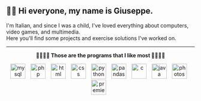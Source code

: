 ## 👋😎 Hi everyone, my name is Giuseppe.

I'm Italian, and since I was a child, I've loved everything about computers, video games, and multimedia.  
Here you'll find some projects and exercise solutions I've worked on.

--- 

<p align="center">
  <strong>🔻🔻🔻🔻 Those are the programs that I like most 🔻🔻🔻🔻</strong>
</p>

<div align="center">
  <img alt="mysql" width="40px" style="padding-right:10px;" src="https://cdn.jsdelivr.net/gh/devicons/devicon@latest/icons/mysql/mysql-original-wordmark.svg" />
  <img alt="php" width="40px" style="padding-right:10px;" src="https://cdn.jsdelivr.net/gh/devicons/devicon@latest/icons/php/php-original.svg" />
  <img alt="html" width="40px" style="padding-right:10px;" src="https://cdn.jsdelivr.net/gh/devicons/devicon@latest/icons/html5/html5-original-wordmark.svg" />
  <img alt="css" width="40px" style="padding-right:10px;" src="https://cdn.jsdelivr.net/gh/devicons/devicon@latest/icons/css3/css3-original-wordmark.svg" />
  <img alt="python" width="40px" style="padding-right:10px;" src="https://cdn.jsdelivr.net/gh/devicons/devicon@latest/icons/python/python-original-wordmark.svg" />
  <img alt="pandas" width="40px" style="padding-right:10px;" src="https://cdn.jsdelivr.net/gh/devicons/devicon@latest/icons/pandas/pandas-original-wordmark.svg" />
  <img alt="c" width="40px" style="padding-right:10px;" src="https://cdn.jsdelivr.net/gh/devicons/devicon@latest/icons/c/c-original.svg" />
  <img alt="java" width="40px" style="padding-right:10px;" src="https://cdn.jsdelivr.net/gh/devicons/devicon@latest/icons/java/java-original-wordmark.svg" />
  <img alt="photoshop" width="40px" style="padding-right:10px;" src="https://cdn.jsdelivr.net/gh/devicons/devicon@latest/icons/photoshop/photoshop-original.svg" />
  <img alt="premierepro" width="40px" style="padding-right:10px;" src="https://cdn.jsdelivr.net/gh/devicons/devicon@latest/icons/premierepro/premierepro-original.svg" />
</div>

<br clear="left"/>

